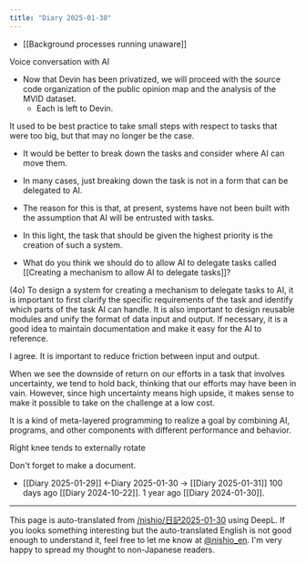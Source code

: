```yaml
---
title: "Diary 2025-01-30"
---
```


- [[Background processes running unaware]]

Voice conversation with AI
- Now that Devin has been privatized, we will proceed with the source code organization of the public opinion map and the analysis of the MVID dataset.
    - Each is left to Devin.


It used to be best practice to take small steps with respect to tasks that were too big, but that may no longer be the case.
- It would be better to break down the tasks and consider where AI can move them.
- In many cases, just breaking down the task is not in a form that can be delegated to AI.
- The reason for this is that, at present, systems have not been built with the assumption that AI will be entrusted with tasks.
- In this light, the task that should be given the highest priority is the creation of such a system.

- What do you think we should do to allow AI to delegate tasks called [[Creating a mechanism to allow AI to delegate tasks]]?

(4o) To design a system for creating a mechanism to delegate tasks to AI, it is important to first clarify the specific requirements of the task and identify which parts of the task AI can handle. It is also important to design reusable modules and unify the format of data input and output. If necessary, it is a good idea to maintain documentation and make it easy for the AI to reference.

I agree. It is important to reduce friction between input and output.





When we see the downside of return on our efforts in a task that involves uncertainty, we tend to hold back, thinking that our efforts may have been in vain. However, since high uncertainty means high upside, it makes sense to make it possible to take on the challenge at a low cost.


It is a kind of meta-layered programming to realize a goal by combining AI, programs, and other components with different performance and behavior.


Right knee tends to externally rotate


Don't forget to make a document.

- [[Diary 2025-01-29]] ←Diary 2025-01-30 → [[Diary 2025-01-31]]
100 days ago [[Diary 2024-10-22]].
1 year ago [[Diary 2024-01-30]].
---
This page is auto-translated from [/nishio/日記2025-01-30](https://scrapbox.io/nishio/日記2025-01-30) using DeepL. If you looks something interesting but the auto-translated English is not good enough to understand it, feel free to let me know at [@nishio_en](https://twitter.com/nishio_en). I'm very happy to spread my thought to non-Japanese readers.